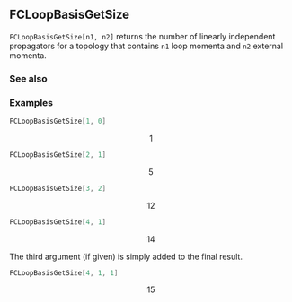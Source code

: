## FCLoopBasisGetSize

`FCLoopBasisGetSize[n1, n2]` returns the number of linearly independent propagators for a topology that contains `n1` loop momenta and `n2` external momenta.

### See also

### Examples

```mathematica
FCLoopBasisGetSize[1, 0]
```

$$1$$

```mathematica
FCLoopBasisGetSize[2, 1]
```

$$5$$

```mathematica
FCLoopBasisGetSize[3, 2]
```

$$12$$

```mathematica
FCLoopBasisGetSize[4, 1]
```

$$14$$

The third argument (if given) is simply added to the final result.

```mathematica
FCLoopBasisGetSize[4, 1, 1]
```

$$15$$